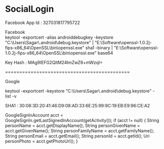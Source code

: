 # SocialLogin

Facebook
App Id : 327031817795722

Facebook      
keytool -exportcert -alias androiddebugkey -keystore "C:\Users\Sagar\\.android\debug.keystore" | "E:\Software\openssl-1.0.2j-fips-x86_64\OpenSSL\bin\openssl.exe" sha1 -binary | "E:\Software\openssl-1.0.2j-fips-x86_64\OpenSSL\bin\openssl.exe" base64

Key Hash : MAg9IEFG2QitM24lmZwZ6+mWzqI=


============================================

Google

keytool -exportcert -keystore "C:\Users\Sagar\\.android\debug.keystore" -list -v

SHA1 : 30:08:3D:20:41:46:D9:08:AD:33:6E:25:99:9C:19:EB:E9:96:CE:A2


GoogleSignInAccount acct = GoogleSignIn.getLastSignedInAccount(getActivity());
if (acct != null) {
  String personName = acct.getDisplayName();
  String personGivenName = acct.getGivenName();
  String personFamilyName = acct.getFamilyName();
  String personEmail = acct.getEmail();
  String personId = acct.getId();
  Uri personPhoto = acct.getPhotoUrl();
}
